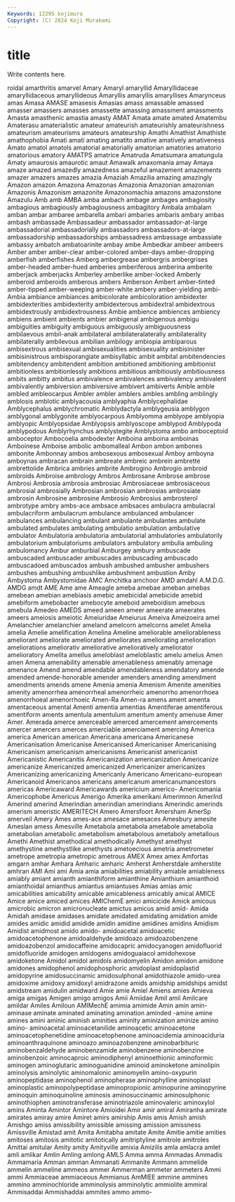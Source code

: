 ```yaml
---
Keywords: 12295 kojimura
Copyright: (C) 2024 Koji Murakami
---
```


# title

Write contents here.



roidal
amarthritis amarvel Amary Amaryl amaryllid Amaryllidaceae amaryllidaceous amaryllideous Amaryllis amaryllis
amaryllises Amarynceus amas Amasa AMASE amasesis Amasias amass amassable amassed
amasser amassers amasses amassette amassing amassment amassments Amasta amasthenic amastia
amasty AMAT Amata amate amated Amatembu Amaterasu amaterialistic amateur amateurish
amateurishly amateurishness amateurism amateurisms amateurs amateurship Amathi Amathist Amathiste amathophobia
Amati amati amating amatito amative amatively amativeness Amato amatol amatols
amatorial amatorially amatorian amatories amatorio amatorious amatory AMATPS amatrice Amatruda
Amatsumara amatungula Amaty amaurosis amaurotic amaut Amawalk amaxomania amay Amaya
amaze amazed amazedly amazedness amazeful amazement amazements amazer amazers amazes
amazia Amaziah Amazilia amazing amazingly Amazon amazon Amazona Amazonas Amazonia
Amazonian amazonian Amazonis Amazonism amazonite Amazonomachia amazons amazonstone Amazulu Amb
amb AMBA amba ambach ambage ambages ambagiosity ambagious ambagiously ambagiousness
ambagitory Ambala ambalam amban ambar ambaree ambarella ambari ambaries ambaris
ambary ambas ambash ambassade Ambassadeur ambassador ambassador-at-large ambassadorial ambassadorially ambassadors
ambassadors-at-large ambassadorship ambassadorships ambassadress ambassage ambassiate ambassy ambatch ambatoarinite ambay
ambe Ambedkar ambeer ambeers Amber amber amber-clear amber-colored amber-days amber-dropping
amberfish amberfishes Amberg ambergrease ambergris ambergrises amber-headed amber-hued amberies amberiferous
amberina amberite amberjack amberjacks Amberley amberlike amber-locked Amberly amberoid amberoids
amberous ambers Amberson Ambert amber-tinted amber-tipped amber-weeping amber-white ambery amber-yielding
ambi- Ambia ambiance ambiances ambicolorate ambicoloration ambidexter ambidexterities ambidexterity ambidexterous
ambidextral ambidextrous ambidextrously ambidextrousness Ambie ambience ambiences ambiency ambiens ambient
ambients ambier ambigenal ambigenous ambigu ambiguities ambiguity ambiguous ambiguously ambiguousness
ambilaevous ambil-anak ambilateral ambilateralaterally ambilaterality ambilaterally ambilevous ambilian ambilogy ambiopia
ambiparous ambisextrous ambisexual ambisexualities ambisexuality ambisinister ambisinistrous ambisporangiate ambisyllabic ambit
ambital ambitendencies ambitendency ambitendent ambition ambitioned ambitioning ambitionist ambitionless ambitionlessly
ambitions ambitious ambitiously ambitiousness ambits ambitty ambitus ambivalence ambivalences ambivalency
ambivalent ambivalently ambiversion ambiversive ambivert ambiverts Amble amble ambled ambleocarpus
Ambler ambler amblers ambles ambling amblingly amblosis amblotic amblyacousia amblyaphia
Amblycephalidae Amblycephalus amblychromatic Amblydactyla amblygeusia amblygon amblygonal amblygonite amblyocarpous Amblyomma
amblyope amblyopia amblyopic Amblyopsidae Amblyopsis amblyoscope amblypod Amblypoda amblypodous Amblyrhynchus
amblystegite Amblystoma ambo amboceptoid amboceptor Ambocoelia ambodexter Amboina amboina amboinas
Amboinese Amboise ambolic ambomalleal Ambon ambon ambones ambonite Ambonnay ambos
ambosexous ambosexual Amboy amboyna amboynas ambracan ambrain ambreate ambreic ambrein
ambrette ambrettolide Ambrica ambries ambrite Ambrogino Ambrogio ambroid ambroids Ambroise
ambrology Ambros Ambrosane Ambrose ambrose Ambrosi Ambrosia ambrosia ambrosiac Ambrosiaceae
ambrosiaceous ambrosial ambrosially Ambrosian ambrosian ambrosias ambrosiate ambrosin Ambrosine ambrosine
Ambrosio Ambrosius ambrosterol ambrotype ambry ambs-ace ambsace ambsaces ambulacra ambulacral
ambulacriform ambulacrum ambulance ambulanced ambulancer ambulances ambulancing ambulant ambulante ambulantes
ambulate ambulated ambulates ambulating ambulatio ambulation ambulative ambulator Ambulatoria ambulatoria
ambulatorial ambulatories ambulatorily ambulatorium ambulatoriums ambulators ambulatory ambulia ambuling ambulomancy
Ambur amburbial Amburgey ambury ambuscade ambuscaded ambuscader ambuscades ambuscading ambuscado
ambuscadoed ambuscados ambush ambushed ambusher ambushers ambushes ambushing ambushlike ambushment
ambustion Amby Ambystoma Ambystomidae AMC Amchitka amchoor AMD amdahl A.M.D.G.
AMDG amdt AME Ame ame Ameagle ameba amebae ameban amebas
amebean amebian amebiasis amebic amebicidal amebicide amebid amebiform amebobacter amebocyte
ameboid ameboidism amebous amebula Amedeo AMEDS ameed ameen ameer ameerate
ameerates ameers ameiosis ameiotic Ameiuridae Ameiurus Ameiva Ameizoeira amel Amelanchier
amelanchier ameland amelcorn amelcorns amelet Amelia amelia Amelie amelification Amelina
Ameline ameliorable ameliorableness ameliorant ameliorate ameliorated ameliorates ameliorating amelioration ameliorations
ameliorativ ameliorative amelioratively ameliorator amelioratory Amelita amellus ameloblast ameloblastic amelu
amelus Amen amen Amena amenability amenable amenableness amenably amenage amenance
Amend amend amendable amendableness amendatory amende amended amende-honorable amender amenders
amending amendment amendments amends amene Amenia amenia Amenism Amenite amenities
amenity amenorrhea amenorrheal amenorrheic amenorrho amenorrhoea amenorrhoeal amenorrhoeic Amen-Ra Amen-ra
amens ament amenta amentaceous amental Amenti amentia amentias Amentiferae amentiferous
amentiform aments amentula amentulum amentum amenty amenuse Amer Amer. Amerada
amerce amerceable amerced amercement amercements amercer amercers amerces amerciable amerciament
amercing America america American american Americana americana Americanese Americanisation Americanise
Americanised Americaniser Americanising Americanism americanism americanisms Americanist americanist Americanistic Americanitis
Americanization americanization Americanize americanize Americanized americanized Americanizer americanizes Americanizing americanizing
Americanly Americano Americano-european Americanoid Americanos americans americanum americanumancestors americas Americaward
Americawards americium americo- Americomania Americophobe Americus Amerigo Amerika amerikani Amerimnon
AmerInd Amerind amerind Amerindian amerindian amerindians Amerindic amerinds amerism ameristic
AMERITECH Amero Amersfoort Amersham AmerSp amerveil Amery Ames ames-ace amesace
amesaces Amesbury amesite Ameslan amess Amesville Ametabola ametabola ametabole ametabolia
ametabolian ametabolic ametabolism ametabolous ametaboly ametallous Amethi Amethist amethodical amethodically
Amethyst amethyst amethystine amethystlike amethysts ametoecious ametria ametrometer ametrope ametropia
ametropic ametrous AMEX Amex amex Amfortas amgarn amhar Amhara Amharic
amharic Amherst Amherstdale amherstite amhran AMI Ami ami Amia amia
amiabilities amiability amiable amiableness amiably amiant amianth amianthiform amianthine Amianthium
amianthoid amianthoidal amianthus amiantus amiantuses Amias amias amic amicabilities amicability
amicable amicableness amicably amical AMICE Amice amice amiced amices AMIChemE
amici amicicide Amick amicous amicrobic amicron amicronucleate amictus amicus amid
amid- Amida Amidah amidase amidases amidate amidated amidating amidation amide
amides amidic amidid amidide amidin amidine amidines amidins Amidism Amidist
amidmost amido amido- amidoacetal amidoacetic amidoacetophenone amidoaldehyde amidoazo amidoazobenzene amidoazobenzol
amidocaffeine amidocapric amidocyanogen amidofluorid amidofluoride amidogen amidogens amidoguaiacol amidohexose amidoketone
Amidol amidol amidols amidomyelin Amidon amidon amidone amidones amidophenol amidophosphoric
amidoplast amidoplastid amidopyrine amidosuccinamic amidosulphonal amidothiazole amido-urea amidoxime amidoxy amidoxyl
amidrazone amids amidship amidships amidst amidstream amidulin amidward Amie amie
Amiel Amiens amies Amieva amiga amigas Amigen amigo amigos Amii
Amiidae Amil amil Amilcare amildar Amiles Amiloun AMIMechE amimia amimide
Amin amin amin- aminase aminate aminated aminating amination aminded -amine
amine amines amini aminic aminish aminities aminity aminization aminize amino
amino- aminoacetal aminoacetanilide aminoacetic aminoacetone aminoacetophenetidine aminoacetophenone aminoacidemia aminoaciduria aminoanthraquinone
aminoazo aminoazobenzene aminobarbituric aminobenzaldehyde aminobenzamide aminobenzene aminobenzine aminobenzoic aminocaproic aminodiphenyl
aminoethionic aminoformic aminogen aminoglutaric aminoguanidine aminoid aminoketone aminolipin aminolysis aminolytic
aminomalonic aminomyelin amino-oxypurin aminopeptidase aminophenol aminopherase aminophylline aminoplast aminoplastic aminopolypeptidase
aminopropionic aminopurine aminopyrine aminoquin aminoquinoline aminosis aminosuccinamic aminosulphonic aminothiophen aminotransferase
aminotriazole aminovaleric aminoxylol amins Aminta Amintor Amintore Amioidei Amir amir
amiral Amiranha amirate amirates amiray amire Amiret amirs amirship Amis
amis Amish amish Amishgo amiss amissibility amissible amissing amission amissness
Amissville Amistad amit Amita Amitabha amitate Amite Amitie amitie amities
amitoses amitosis amitotic amitotically amitriptyline amitrole amitroles Amittai amitular Amity
amity Amityville amixia Amizilis amla amlacra amlet amli amlikar Amlin
Amling amlong AMLS Amma amma Ammadas Ammadis Ammamaria Amman amman
Ammanati Ammanite Ammann ammelide ammelin ammeline ammeos ammer Ammerman ammeter
ammeters Ammi ammi Ammiaceae ammiaceous Ammianus AmMIEE ammine ammines ammino
amminochloride amminolysis amminolytic ammiolite ammiral Ammisaddai Ammishaddai ammites ammo ammo-

